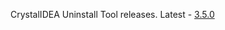 CrystalIDEA Uninstall Tool releases. Latest - [3.5.0](https://github.com/crystalidea/uninstall-tool/releases)


